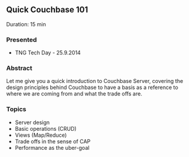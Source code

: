 Quick Couchbase 101
-------------------

Duration: 15 min

### Presented

- TNG Tech Day - 25.9.2014

### Abstract

Let me give you a quick introduction to Couchbase Server, covering the design
principles behind Couchbase to have a basis as a reference to where we are
coming from and what the trade offs are.

### Topics

- Server design
- Basic operations (CRUD)
- Views (Map/Reduce)
- Trade offs in the sense of CAP
- Performance as the uber-goal
